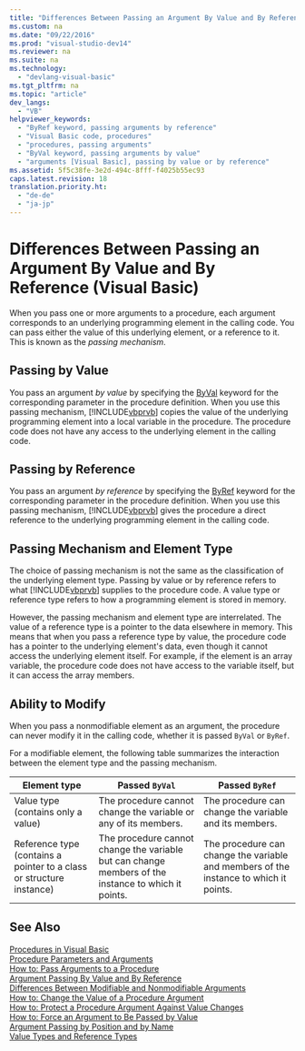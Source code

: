 ```yaml
---
title: "Differences Between Passing an Argument By Value and By Reference (Visual Basic)"
ms.custom: na
ms.date: "09/22/2016"
ms.prod: "visual-studio-dev14"
ms.reviewer: na
ms.suite: na
ms.technology: 
  - "devlang-visual-basic"
ms.tgt_pltfrm: na
ms.topic: "article"
dev_langs: 
  - "VB"
helpviewer_keywords: 
  - "ByRef keyword, passing arguments by reference"
  - "Visual Basic code, procedures"
  - "procedures, passing arguments"
  - "ByVal keyword, passing arguments by value"
  - "arguments [Visual Basic], passing by value or by reference"
ms.assetid: 5f5c38fe-3e2d-494c-8fff-f4025b55ec93
caps.latest.revision: 18
translation.priority.ht: 
  - "de-de"
  - "ja-jp"
---
```

# Differences Between Passing an Argument By Value and By Reference (Visual Basic)
When you pass one or more arguments to a procedure, each argument corresponds to an underlying programming element in the calling code. You can pass either the value of this underlying element, or a reference to it. This is known as the *passing mechanism*.  
  
## Passing by Value  
 You pass an argument *by value* by specifying the [ByVal](../VS_csharp/byval--visual-basic-.md) keyword for the corresponding parameter in the procedure definition. When you use this passing mechanism, [!INCLUDE[vbprvb](../VS_csharp/includes/vbprvb_md.md)] copies the value of the underlying programming element into a local variable in the procedure. The procedure code does not have any access to the underlying element in the calling code.  
  
## Passing by Reference  
 You pass an argument *by reference* by specifying the [ByRef](../VS_csharp/byref--visual-basic-.md) keyword for the corresponding parameter in the procedure definition. When you use this passing mechanism, [!INCLUDE[vbprvb](../VS_csharp/includes/vbprvb_md.md)] gives the procedure a direct reference to the underlying programming element in the calling code.  
  
## Passing Mechanism and Element Type  
 The choice of passing mechanism is not the same as the classification of the underlying element type. Passing by value or by reference refers to what [!INCLUDE[vbprvb](../VS_csharp/includes/vbprvb_md.md)] supplies to the procedure code. A value type or reference type refers to how a programming element is stored in memory.  
  
 However, the passing mechanism and element type are interrelated. The value of a reference type is a pointer to the data elsewhere in memory. This means that when you pass a reference type by value, the procedure code has a pointer to the underlying element's data, even though it cannot access the underlying element itself. For example, if the element is an array variable, the procedure code does not have access to the variable itself, but it can access the array members.  
  
## Ability to Modify  
 When you pass a nonmodifiable element as an argument, the procedure can never modify it in the calling code, whether it is passed `ByVal` or `ByRef`.  
  
 For a modifiable element, the following table summarizes the interaction between the element type and the passing mechanism.  
  
|Element type|Passed `ByVal`|Passed `ByRef`|  
|------------------|--------------------|--------------------|  
|Value type (contains only a value)|The procedure cannot change the variable or any of its members.|The procedure can change the variable and its members.|  
|Reference type (contains a pointer to a class or structure instance)|The procedure cannot change the variable but can change members of the instance to which it points.|The procedure can change the variable and members of the instance to which it points.|  
  
## See Also  
 [Procedures in Visual Basic](../VS_csharp/procedures-in-visual-basic.md)   
 [Procedure Parameters and Arguments](../VS_csharp/procedure-parameters-and-arguments--visual-basic-.md)   
 [How to: Pass Arguments to a Procedure](../VS_csharp/how-to--pass-arguments-to-a-procedure--visual-basic-.md)   
 [Argument Passing By Value and By Reference](../VS_csharp/passing-arguments-by-value-and-by-reference--visual-basic-.md)   
 [Differences Between Modifiable and Nonmodifiable Arguments](../VS_csharp/differences-between-modifiable-and-nonmodifiable-arguments--visual-basic-.md)   
 [How to: Change the Value of a Procedure Argument](../VS_csharp/how-to--change-the-value-of-a-procedure-argument--visual-basic-.md)   
 [How to: Protect a Procedure Argument Against Value Changes](../VS_csharp/how-to--protect-a-procedure-argument-against-value-changes--visual-basic-.md)   
 [How to: Force an Argument to Be Passed by Value](../VS_csharp/how-to--force-an-argument-to-be-passed-by-value--visual-basic-.md)   
 [Argument Passing by Position and by Name](../VS_csharp/passing-arguments-by-position-and-by-name--visual-basic-.md)   
 [Value Types and Reference Types](../VS_csharp/value-types-and-reference-types.md)